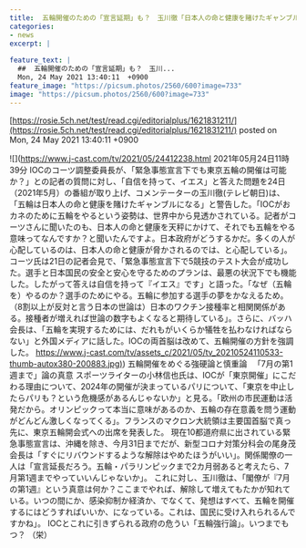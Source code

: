 ```yaml
---
title:  五輪開催のための「宣言延期」も？　玉川徹「日本人の命と健康を賭けたギャンブルに」  
categories:
- news
excerpt: |
  
feature_text: |
  ##  五輪開催のための「宣言延期」も？　玉川...
  Mon, 24 May 2021 13:40:11  +0900
feature_image: "https://picsum.photos/2560/600?image=733"
image: "https://picsum.photos/2560/600?image=733"
---
```


[https://rosie.5ch.net/test/read.cgi/editorialplus/1621831211/](https://rosie.5ch.net/test/read.cgi/editorialplus/1621831211/)
posted on Mon, 24 May 2021 13:40:11  +0900

<!--more-->

![](https://www.j-cast.com/tv/2021/05/24412238.html 2021年05月24日11時39分 IOCのコーツ調整委員長が、「緊急事態宣言下でも東京五輪の開催は可能か？」との記者の質問に対し、「自信を持って、イエス」と答えた問題を24日（2021年5月）の番組が取り上げ、コメンテーターの玉川徹(テレビ朝日)は、「五輪は日本人の命と健康を賭けたギャンブルになる」と警告した。「IOCがおカネのために五輪をやるという姿勢は、世界中から見透かされている。記者がコーツさんに聞いたのも、日本人の命と健康を天秤にかけて、それでも五輪をやる意味ってなんですか？と聞いたんですよ。日本政府がどうするかだ。多くの人が心配しているのは、日本人の命と健康が脅かされるのでは、と心配している」。 コーツ氏は21日の記者会見で、「緊急事態宣言下で5競技のテスト大会が成功した。選手と日本国民の安全と安心を守るためのプランは、最悪の状況下でも機能した。したがって答えは自信を持って『イエス』です」と語った。「なぜ（五輪を）やるのか？選手のためにやる。五輪に参加する選手の夢をかなえるため。（8割以上が反対と言う日本の世論は）日本のワクチン接種率と相関関係がある。接種者が増えれば世論の数字もよくなると期待している」。さらに、バッハ会長は、「五輪を実現するためには、だれもがいくらか犠牲を払わなければならない」と外国メディアに話した。IOCの両首脳は改めて、五輪開催の方針を強調した。 [https://www.j-cast.com/tv/assets_c/2021/05/tv_20210524110533-thumb-autox380-200883.jpg)](https://www.j-cast.com/tv/assets_c/2021/05/tv_20210524110533-thumb-autox380-200883.jpg)) 五輪開催をめぐる強硬論と慎重論 　「7月の第1週まで」論の真意 スポーツライターの小林信也氏は、IOCが「東京開催」にこだわる理由について、2024年の開催が決まっているパリについて、「東京を中止したらパリも？という危機感があるんじゃないか」と見る。「欧州の市民運動は活発だから。オリンピックって本当に意味があるのか、五輪の存在意義を問う運動がどんどん激しくなってくる」。フランスのマクロン大統領は主要国首脳で真っ先に、東京五輪開会式への出席を発表した。 現在10都道府県に出されている緊急事態宣言は、沖縄を除き、今月31日までだが、新型コロナ対策分科会の尾身茂会長は「すぐにリバウンドするような解除はやめたほうがいい」。関係閣僚の一人は「宣言延長だろう。五輪・パラリンピックまで2カ月弱あると考えたら、7月第1週までやっていいんじゃないか」。 これに対し、玉川徹は、「閣僚が『7月の第1週』という真意は何か？ここまでやれば、解除して増えてもたかが知れている。いつの間にか、感染抑制か経済か、でなくて、発想はすべて、五輪を開催するにはどうすればいいか、になっている。これは、国民に受け入れられるんですかね」。 IOCとこれに引きずられる政府の危うい「五輪強行論」。いつまでもつ？ （栄）

